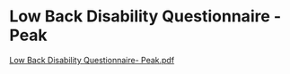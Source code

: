 # Low Back Disability Questionnaire - Peak

[Low Back Disability Questionnaire- Peak.pdf](Low%20Back%20Disability%20Questionnaire%20-%20Peak%208420c58460ee49159c8d0d0e0e3cdc76/Low_Back_Disability_Questionnaire-_Peak.pdf)